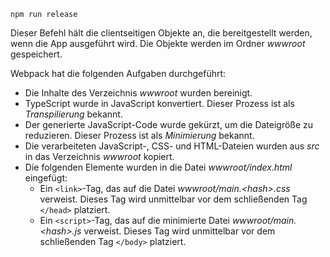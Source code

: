 ```console
npm run release
```

Dieser Befehl hält die clientseitigen Objekte an, die bereitgestellt werden, wenn die App ausgeführt wird. Die Objekte werden im Ordner *wwwroot* gespeichert.

Webpack hat die folgenden Aufgaben durchgeführt:

* Die Inhalte des Verzeichnis *wwwroot* wurden bereinigt.
* TypeScript wurde in JavaScript konvertiert. Dieser Prozess ist als *Transpilierung* bekannt.
* Der generierte JavaScript-Code wurde gekürzt, um die Dateigröße zu reduzieren. Dieser Prozess ist als *Minimierung* bekannt.
* Die verarbeiteten JavaScript-, CSS- und HTML-Dateien wurden aus *src* in das Verzeichnis *wwwroot* kopiert.
* Die folgenden Elemente wurden in die Datei *wwwroot/index.html* eingefügt:
    * Ein `<link>`-Tag, das auf die Datei *wwwroot/main.\<hash\>.css* verweist. Dieses Tag wird unmittelbar vor dem schließenden Tag `</head>` platziert.
    * Ein `<script>`-Tag, das auf die minimierte Datei *wwwroot/main.\<hash\>.js* verweist. Dieses Tag wird unmittelbar vor dem schließenden Tag `</body>` platziert.